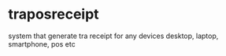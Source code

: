 # traposreceipt
system that generate tra receipt for any devices desktop, laptop, smartphone, pos etc
